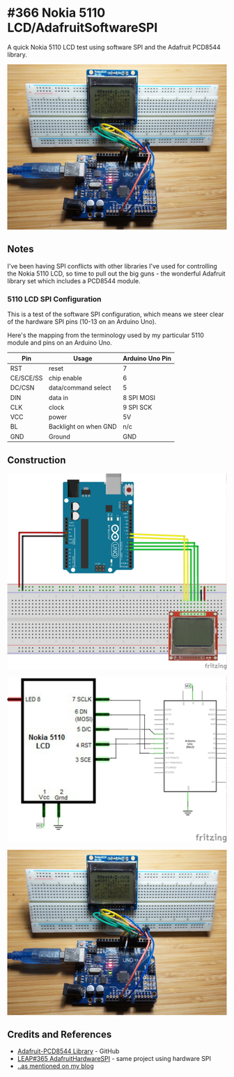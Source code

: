 # #366 Nokia 5110 LCD/AdafruitSoftwareSPI

A quick Nokia 5110 LCD test using software SPI and the Adafruit PCD8544 library.

![Build](./assets/AdafruitSoftwareSPI_build.jpg?raw=true)

## Notes

I've been having SPI conflicts with other libraries I've used for controlling the Nokia 5110 LCD,
so time to pull out the big guns - the wonderful Adafruit library set which includes a PCD8544 module.

### 5110 LCD SPI Configuration

This is a test of the software SPI configuration, which means we steer clear of the hardware SPI pins (10-13 on an Arduino Uno).

Here's the mapping from the terminology used by my particular 5110 module and pins on an Arduino Uno.

| Pin       | Usage                 | Arduino Uno Pin |
|-----------|-----------------------|-----------------|
| RST       | reset                 | 7               |
| CE/SCE/SS | chip enable           | 6               |
| DC/CSN    | data/command select   | 5               |
| DIN       | data in               | 8 SPI MOSI      |
| CLK       | clock                 | 9 SPI SCK       |
| VCC       | power                 | 5V              |
| BL        | Backlight on when GND | n/c             |
| GND       | Ground                | GND             |

## Construction

![Breadboard](./assets/AdafruitSoftwareSPI_bb.jpg?raw=true)

![Schematic](./assets/AdafruitSoftwareSPI_schematic.jpg?raw=true)

![Build](./assets/AdafruitSoftwareSPI_build.jpg?raw=true)

## Credits and References

* [Adafruit-PCD8544 Library](https://github.com/adafruit/Adafruit-PCD8544-Nokia-5110-LCD-library) - GitHub
* [LEAP#365 AdafruitHardwareSPI](../AdafruitHardwareSPI) - same project using hardware SPI
* [..as mentioned on my blog](https://blog.tardate.com/2017/12/leap365366-driving-nokia-5110-lcd-with-adafruit-library.html)
